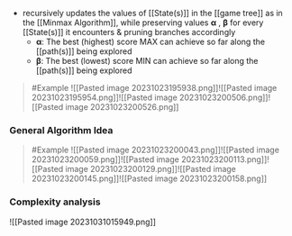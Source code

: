 - recursively updates the values of [[State(s)]] in the [[game tree]] as in the [[Minmax Algorithm]], while preserving values **α** , **β** for every [[State(s)]] it encounters & pruning branches accordingly
	- **α**: The best (highest) score MAX can achieve so far along the [[path(s)]] being explored
	- **β**: The best (lowest) score MIN can achieve so far along the [[path(s)]] being explored

>	#Example 
>	![[Pasted image 20231023195938.png]]![[Pasted image 20231023195954.png]]![[Pasted image 20231023200506.png]]![[Pasted image 20231023200526.png]]
### General Algorithm Idea
>	#Example 
>	![[Pasted image 20231023200043.png]]![[Pasted image 20231023200059.png]]![[Pasted image 20231023200113.png]]![[Pasted image 20231023200129.png]]![[Pasted image 20231023200145.png]]![[Pasted image 20231023200158.png]]

### Complexity analysis
![[Pasted image 20231031015949.png]]
